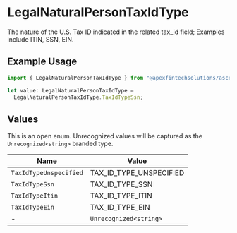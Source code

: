 # LegalNaturalPersonTaxIdType

The nature of the U.S. Tax ID indicated in the related tax_id field; Examples include ITIN, SSN, EIN.

## Example Usage

```typescript
import { LegalNaturalPersonTaxIdType } from "@apexfintechsolutions/ascend-sdk/models/components";

let value: LegalNaturalPersonTaxIdType =
  LegalNaturalPersonTaxIdType.TaxIdTypeSsn;
```

## Values

This is an open enum. Unrecognized values will be captured as the `Unrecognized<string>` branded type.

| Name                    | Value                   |
| ----------------------- | ----------------------- |
| `TaxIdTypeUnspecified`  | TAX_ID_TYPE_UNSPECIFIED |
| `TaxIdTypeSsn`          | TAX_ID_TYPE_SSN         |
| `TaxIdTypeItin`         | TAX_ID_TYPE_ITIN        |
| `TaxIdTypeEin`          | TAX_ID_TYPE_EIN         |
| -                       | `Unrecognized<string>`  |